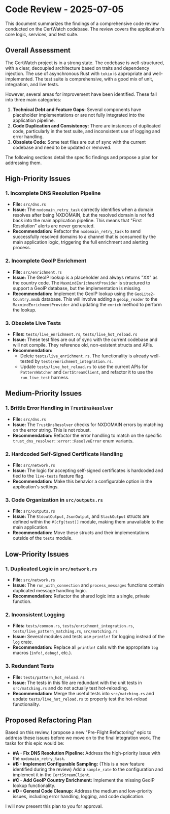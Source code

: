 # Code Review - 2025-07-05

This document summarizes the findings of a comprehensive code review conducted on the CertWatch codebase. The review covers the application's core logic, services, and test suite.

## Overall Assessment

The CertWatch project is in a strong state. The codebase is well-structured, with a clear, decoupled architecture based on traits and dependency injection. The use of asynchronous Rust with `tokio` is appropriate and well-implemented. The test suite is comprehensive, with a good mix of unit, integration, and live tests.

However, several areas for improvement have been identified. These fall into three main categories:

1.  **Technical Debt and Feature Gaps:** Several components have placeholder implementations or are not fully integrated into the application pipeline.
2.  **Code Duplication and Consistency:** There are instances of duplicated code, particularly in the test suite, and inconsistent use of logging and error handling.
3.  **Obsolete Code:** Some test files are out of sync with the current codebase and need to be updated or removed.

The following sections detail the specific findings and propose a plan for addressing them.

## High-Priority Issues

### 1. Incomplete DNS Resolution Pipeline

-   **File:** `src/dns.rs`
-   **Issue:** The `nxdomain_retry_task` correctly identifies when a domain resolves after being NXDOMAIN, but the resolved domain is not fed back into the main application pipeline. This means that "First Resolution" alerts are never generated.
-   **Recommendation:** Refactor the `nxdomain_retry_task` to send successfully resolved domains to a channel that is consumed by the main application logic, triggering the full enrichment and alerting process.

### 2. Incomplete GeoIP Enrichment

-   **File:** `src/enrichment.rs`
-   **Issue:** The GeoIP lookup is a placeholder and always returns "XX" as the country code. The `MaxmindEnrichmentProvider` is structured to support a GeoIP database, but the implementation is missing.
-   **Recommendation:** Implement the GeoIP lookup using the `GeoLite2-Country.mmdb` database. This will involve adding a `geoip_reader` to the `MaxmindEnrichmentProvider` and updating the `enrich` method to perform the lookup.

### 3. Obsolete Live Tests

-   **Files:** `tests/live_enrichment.rs`, `tests/live_hot_reload.rs`
-   **Issue:** These test files are out of sync with the current codebase and will not compile. They reference old, non-existent structs and APIs.
-   **Recommendation:**
    -   Delete `tests/live_enrichment.rs`. The functionality is already well-tested by `tests/enrichment_integration.rs`.
    -   Update `tests/live_hot_reload.rs` to use the current APIs for `PatternWatcher` and `CertStreamClient`, and refactor it to use the `run_live_test` harness.

## Medium-Priority Issues

### 1. Brittle Error Handling in `TrustDnsResolver`

-   **File:** `src/dns.rs`
-   **Issue:** The `TrustDnsResolver` checks for NXDOMAIN errors by matching on the error string. This is not robust.
-   **Recommendation:** Refactor the error handling to match on the specific `trust_dns_resolver::error::ResolveError` enum variants.

### 2. Hardcoded Self-Signed Certificate Handling

-   **File:** `src/network.rs`
-   **Issue:** The logic for accepting self-signed certificates is hardcoded and tied to the `live-tests` feature flag.
-   **Recommendation:** Make this behavior a configurable option in the application's settings.

### 3. Code Organization in `src/outputs.rs`

-   **File:** `src/outputs.rs`
-   **Issue:** The `StdoutOutput`, `JsonOutput`, and `SlackOutput` structs are defined within the `#[cfg(test)]` module, making them unavailable to the main application.
-   **Recommendation:** Move these structs and their implementations outside of the `tests` module.

## Low-Priority Issues

### 1. Duplicated Logic in `src/network.rs`

-   **File:** `src/network.rs`
-   **Issue:** The `run_with_connection` and `process_messages` functions contain duplicated message handling logic.
-   **Recommendation:** Refactor the shared logic into a single, private function.

### 2. Inconsistent Logging

-   **Files:** `tests/common.rs`, `tests/enrichment_integration.rs`, `tests/live_pattern_matching.rs`, `src/matching.rs`
-   **Issue:** Several modules and tests use `println!` for logging instead of the `log` crate.
-   **Recommendation:** Replace all `println!` calls with the appropriate `log` macros (`info!`, `debug!`, etc.).

### 3. Redundant Tests

-   **File:** `tests/pattern_hot_reload.rs`
-   **Issue:** The tests in this file are redundant with the unit tests in `src/matching.rs` and do not actually test hot-reloading.
-   **Recommendation:** Merge the useful tests into `src/matching.rs` and update `tests/live_hot_reload.rs` to properly test the hot-reload functionality.

## Proposed Refactoring Plan

Based on this review, I propose a new "Pre-Flight Refactoring" epic to address these issues before we move on to the final integration work. The tasks for this epic would be:

-   **#A - Fix DNS Resolution Pipeline:** Address the high-priority issue with the `nxdomain_retry_task`.
-   **#B - Implement Configurable Sampling:** (This is a new feature identified during the review) Add a `sample_rate` to the configuration and implement it in the `CertStreamClient`.
-   **#C - Add GeoIP Country Enrichment:** Implement the missing GeoIP lookup functionality.
-   **#D - General Code Cleanup:** Address the medium and low-priority issues, including error handling, logging, and code duplication.

I will now present this plan to you for approval.
